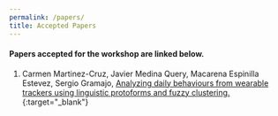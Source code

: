 ```yaml
---
permalink: /papers/
title: Accepted Papers
---
```


#### Papers accepted for the workshop are linked below.

1. Carmen Martinez-Cruz, Javier Medina Query, Macarena Espinilla Estevez, Sergio Gramajo, [Analyzing daily behaviours from wearable trackers using linguistic protoforms and fuzzy clustering.](assets/papers/1-IntelLanG_2020_paper_1.pdf){:target="_blank"}

